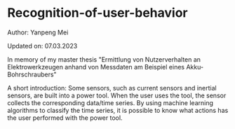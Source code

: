 # Recognition-of-user-behavior
Author: Yanpeng Mei

Updated on: 07.03.2023

In memory of my master thesis "Ermittlung von Nutzerverhalten an Elektrowerkzeugen anhand von Messdaten am Beispiel eines Akku-Bohrschraubers"

A short introduction: Some sensors, such as current sensors and inertial sensors, are built into a power tool. When the user uses the tool, the sensor collects the corresponding data/time series. By using machine learning algorithms to classify the time series, it is possible to know what actions has the user performed with the power tool.
